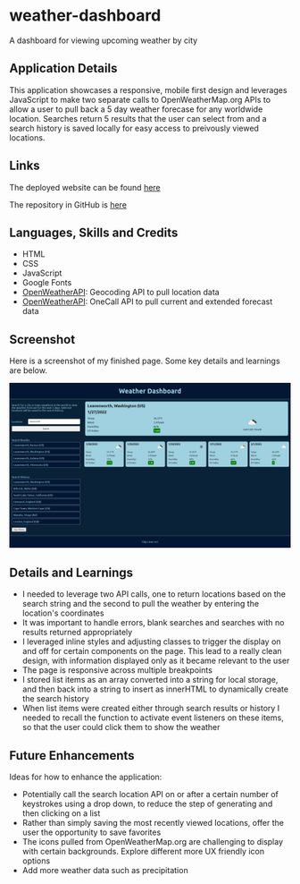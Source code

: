 # weather-dashboard
A dashboard for viewing upcoming weather by city

## Application Details
This application showcases a responsive, mobile first design and leverages JavaScript to make two separate calls to OpenWeatherMap.org APIs to allow a user to pull back a 5 day weather forecase for any worldwide location. Searches return 5 results that the user can select from and a search history is saved locally for easy access to preivously viewed locations. 

## Links
The deployed website can be found [here](https://benfok.github.io/weather-dashboard/)

The repository in GitHub is [here](https://github.com/benfok/weather-dashboard)

## Languages, Skills and Credits
- HTML
- CSS
- JavaScript
- Google Fonts
- [OpenWeatherAPI](https://openweathermap.org/api): Geocoding API to pull location data
- [OpenWeatherAPI](https://openweathermap.org/api): OneCall API to pull current and extended forecast data 

## Screenshot
Here is a screenshot of my finished page. Some key details and learnings are below.

![Screenshot of my finished webpage](./images/screenshot-final.png)

## Details and Learnings
- I needed to leverage two API calls, one to return locations based on the search string and the second to pull the weather by entering the location's coordinates
- It was important to handle errors, blank searches and searches with no results returned appropriately
- I leveraged inline styles and adjusting classes to trigger the display on and off for certain components on the page. This lead to a really clean design, with information displayed only as it became relevant to the user
- The page is responsive across multiple breakpoints
- I stored list items as an array converted into a string for local storage, and then back into a string to insert as innerHTML to dynamically create the search history
- When list items were created either through search results or history I needed to recall the function to activate event listeners on these items, so that the user could click them to show the weather


## Future Enhancements
Ideas for how to enhance the application:
- Potentially call the search location API on or after a certain number of keystrokes using a drop down, to reduce the step of generating and then clicking on a list
- Rather than simply saving the most recently viewed locations, offer the user the opportunity to save favorites
- The icons pulled from OpenWeatherMap.org are challenging to display with certain backgrounds. Explore different more UX friendly icon options
- Add more weather data such as precipitation



